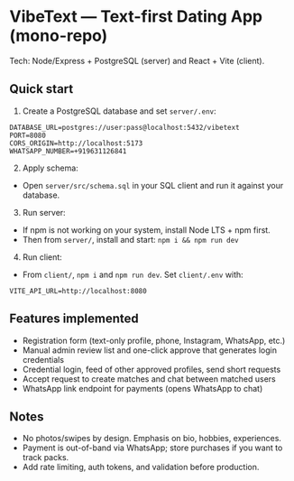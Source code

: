 # VibeText — Text-first Dating App (mono-repo)

Tech: Node/Express + PostgreSQL (server) and React + Vite (client).

## Quick start

1) Create a PostgreSQL database and set `server/.env`:

```
DATABASE_URL=postgres://user:pass@localhost:5432/vibetext
PORT=8080
CORS_ORIGIN=http://localhost:5173
WHATSAPP_NUMBER=+919631126841
```

2) Apply schema:

- Open `server/src/schema.sql` in your SQL client and run it against your database.

3) Run server:

- If npm is not working on your system, install Node LTS + npm first.
- Then from `server/`, install and start: `npm i && npm run dev`

4) Run client:

- From `client/`, `npm i` and `npm run dev`. Set `client/.env` with:

```
VITE_API_URL=http://localhost:8080
```

## Features implemented

- Registration form (text-only profile, phone, Instagram, WhatsApp, etc.)
- Manual admin review list and one-click approve that generates login credentials
- Credential login, feed of other approved profiles, send short requests
- Accept request to create matches and chat between matched users
- WhatsApp link endpoint for payments (opens WhatsApp to chat)

## Notes

- No photos/swipes by design. Emphasis on bio, hobbies, experiences.
- Payment is out-of-band via WhatsApp; store purchases if you want to track packs.
- Add rate limiting, auth tokens, and validation before production.

